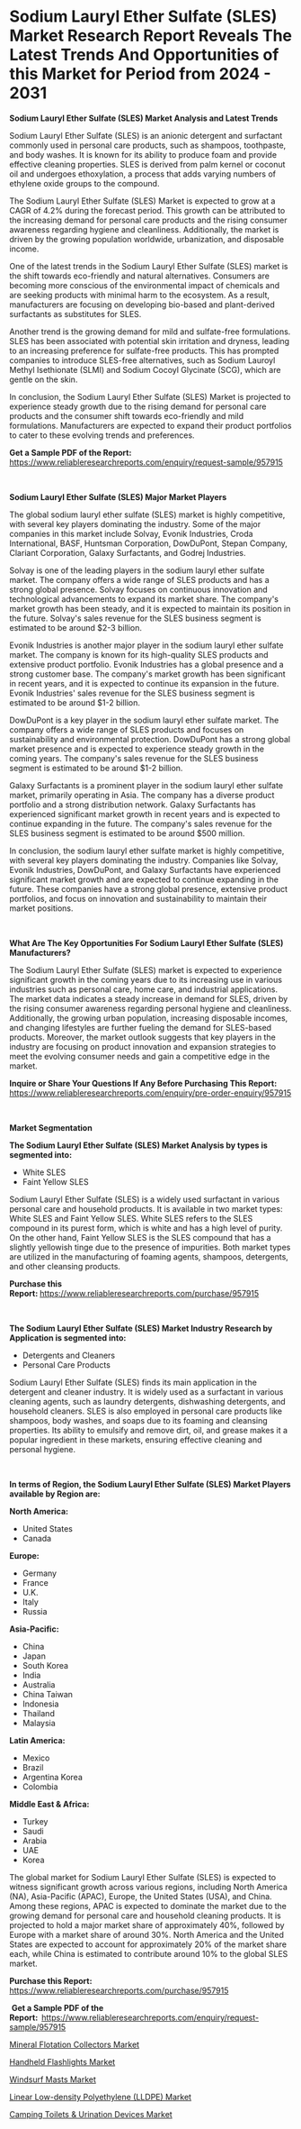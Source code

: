 <p><h1>Sodium Lauryl Ether Sulfate (SLES) Market Research Report Reveals The Latest Trends And Opportunities of this Market for Period from 2024 - 2031</h1></p><p><strong>Sodium Lauryl Ether Sulfate (SLES) Market Analysis and Latest Trends</strong></p>
<p><p>Sodium Lauryl Ether Sulfate (SLES) is an anionic detergent and surfactant commonly used in personal care products, such as shampoos, toothpaste, and body washes. It is known for its ability to produce foam and provide effective cleaning properties. SLES is derived from palm kernel or coconut oil and undergoes ethoxylation, a process that adds varying numbers of ethylene oxide groups to the compound.</p><p>The Sodium Lauryl Ether Sulfate (SLES) Market is expected to grow at a CAGR of 4.2% during the forecast period. This growth can be attributed to the increasing demand for personal care products and the rising consumer awareness regarding hygiene and cleanliness. Additionally, the market is driven by the growing population worldwide, urbanization, and disposable income.</p><p>One of the latest trends in the Sodium Lauryl Ether Sulfate (SLES) market is the shift towards eco-friendly and natural alternatives. Consumers are becoming more conscious of the environmental impact of chemicals and are seeking products with minimal harm to the ecosystem. As a result, manufacturers are focusing on developing bio-based and plant-derived surfactants as substitutes for SLES.</p><p>Another trend is the growing demand for mild and sulfate-free formulations. SLES has been associated with potential skin irritation and dryness, leading to an increasing preference for sulfate-free products. This has prompted companies to introduce SLES-free alternatives, such as Sodium Lauroyl Methyl Isethionate (SLMI) and Sodium Cocoyl Glycinate (SCG), which are gentle on the skin.</p><p>In conclusion, the Sodium Lauryl Ether Sulfate (SLES) Market is projected to experience steady growth due to the rising demand for personal care products and the consumer shift towards eco-friendly and mild formulations. Manufacturers are expected to expand their product portfolios to cater to these evolving trends and preferences.</p></p>
<p><strong>Get a Sample PDF of the Report:&nbsp;</strong> <a href="https://www.reliableresearchreports.com/enquiry/request-sample/957915">https://www.reliableresearchreports.com/enquiry/request-sample/957915</a></p>
<p>&nbsp;</p>
<p><strong>Sodium Lauryl Ether Sulfate (SLES) Major Market Players</strong></p>
<p><p>The global sodium lauryl ether sulfate (SLES) market is highly competitive, with several key players dominating the industry. Some of the major companies in this market include Solvay, Evonik Industries, Croda International, BASF, Huntsman Corporation, DowDuPont, Stepan Company, Clariant Corporation, Galaxy Surfactants, and Godrej Industries.</p><p>Solvay is one of the leading players in the sodium lauryl ether sulfate market. The company offers a wide range of SLES products and has a strong global presence. Solvay focuses on continuous innovation and technological advancements to expand its market share. The company's market growth has been steady, and it is expected to maintain its position in the future. Solvay's sales revenue for the SLES business segment is estimated to be around $2-3 billion.</p><p>Evonik Industries is another major player in the sodium lauryl ether sulfate market. The company is known for its high-quality SLES products and extensive product portfolio. Evonik Industries has a global presence and a strong customer base. The company's market growth has been significant in recent years, and it is expected to continue its expansion in the future. Evonik Industries' sales revenue for the SLES business segment is estimated to be around $1-2 billion.</p><p>DowDuPont is a key player in the sodium lauryl ether sulfate market. The company offers a wide range of SLES products and focuses on sustainability and environmental protection. DowDuPont has a strong global market presence and is expected to experience steady growth in the coming years. The company's sales revenue for the SLES business segment is estimated to be around $1-2 billion.</p><p>Galaxy Surfactants is a prominent player in the sodium lauryl ether sulfate market, primarily operating in Asia. The company has a diverse product portfolio and a strong distribution network. Galaxy Surfactants has experienced significant market growth in recent years and is expected to continue expanding in the future. The company's sales revenue for the SLES business segment is estimated to be around $500 million.</p><p>In conclusion, the sodium lauryl ether sulfate market is highly competitive, with several key players dominating the industry. Companies like Solvay, Evonik Industries, DowDuPont, and Galaxy Surfactants have experienced significant market growth and are expected to continue expanding in the future. These companies have a strong global presence, extensive product portfolios, and focus on innovation and sustainability to maintain their market positions.</p></p>
<p>&nbsp;</p>
<p><strong>What Are The Key Opportunities For Sodium Lauryl Ether Sulfate (SLES) Manufacturers?</strong></p>
<p><p>The Sodium Lauryl Ether Sulfate (SLES) market is expected to experience significant growth in the coming years due to its increasing use in various industries such as personal care, home care, and industrial applications. The market data indicates a steady increase in demand for SLES, driven by the rising consumer awareness regarding personal hygiene and cleanliness. Additionally, the growing urban population, increasing disposable incomes, and changing lifestyles are further fueling the demand for SLES-based products. Moreover, the market outlook suggests that key players in the industry are focusing on product innovation and expansion strategies to meet the evolving consumer needs and gain a competitive edge in the market.</p></p>
<p><strong>Inquire or Share Your Questions If Any Before Purchasing This Report:</strong> <a href="https://www.reliableresearchreports.com/enquiry/pre-order-enquiry/957915">https://www.reliableresearchreports.com/enquiry/pre-order-enquiry/957915</a></p>
<p>&nbsp;</p>
<p><strong>Market Segmentation</strong></p>
<p><strong>The Sodium Lauryl Ether Sulfate (SLES) Market Analysis by types is segmented into:</strong></p>
<p><ul><li>White SLES</li><li>Faint Yellow SLES</li></ul></p>
<p><p>Sodium Lauryl Ether Sulfate (SLES) is a widely used surfactant in various personal care and household products. It is available in two market types: White SLES and Faint Yellow SLES. White SLES refers to the SLES compound in its purest form, which is white and has a high level of purity. On the other hand, Faint Yellow SLES is the SLES compound that has a slightly yellowish tinge due to the presence of impurities. Both market types are utilized in the manufacturing of foaming agents, shampoos, detergents, and other cleansing products.</p></p>
<p><strong>Purchase this Report:&nbsp;</strong><a href="https://www.reliableresearchreports.com/purchase/957915">https://www.reliableresearchreports.com/purchase/957915</a></p>
<p>&nbsp;</p>
<p><strong>The Sodium Lauryl Ether Sulfate (SLES) Market Industry Research by Application is segmented into:</strong></p>
<p><ul><li>Detergents and Cleaners</li><li>Personal Care Products</li></ul></p>
<p><p>Sodium Lauryl Ether Sulfate (SLES) finds its main application in the detergent and cleaner industry. It is widely used as a surfactant in various cleaning agents, such as laundry detergents, dishwashing detergents, and household cleaners. SLES is also employed in personal care products like shampoos, body washes, and soaps due to its foaming and cleansing properties. Its ability to emulsify and remove dirt, oil, and grease makes it a popular ingredient in these markets, ensuring effective cleaning and personal hygiene.</p></p>
<p>&nbsp;</p>
<p><strong>In terms of Region, the Sodium Lauryl Ether Sulfate (SLES) Market Players available by Region are:</strong></p>
<p>
    <p> <strong> North America: </strong>
        <ul>
            <li>United States</li>
            <li>Canada</li>
        </ul>
        </p> 
    <p> <strong> Europe: </strong>
        <ul>
            <li>Germany</li>
            <li>France</li>
            <li>U.K.</li>
            <li>Italy</li>
            <li>Russia</li>
        </ul>
        </p> 
    <p> <strong> Asia-Pacific: </strong>
        <ul>
            <li>China</li>
            <li>Japan</li>
            <li>South Korea</li>
            <li>India</li>
            <li>Australia</li>
            <li>China Taiwan</li>
            <li>Indonesia</li>
            <li>Thailand</li>
            <li>Malaysia</li>
        </ul>
        </p> 
    <p> <strong> Latin America: </strong>
        <ul>
            <li>Mexico</li>
            <li>Brazil</li>
            <li>Argentina Korea</li>
            <li>Colombia</li>
        </ul>
        </p> 
    <p> <strong> Middle East & Africa: </strong>
        <ul>
            <li>Turkey</li>
            <li>Saudi</li>
            <li>Arabia</li>
            <li>UAE</li>
            <li>Korea</li>
        </ul>
    </p>
    </p>
<p><p>The global market for Sodium Lauryl Ether Sulfate (SLES) is expected to witness significant growth across various regions, including North America (NA), Asia-Pacific (APAC), Europe, the United States (USA), and China. Among these regions, APAC is expected to dominate the market due to the growing demand for personal care and household cleaning products. It is projected to hold a major market share of approximately 40%, followed by Europe with a market share of around 30%. North America and the United States are expected to account for approximately 20% of the market share each, while China is estimated to contribute around 10% to the global SLES market.</p></p>
<p><strong>Purchase this Report: </strong><a href="https://www.reliableresearchreports.com/purchase/957915">https://www.reliableresearchreports.com/purchase/957915</a></p>
<p>&nbsp;<strong>Get a Sample PDF of the Report:&nbsp;&nbsp;</strong><a href="https://www.reliableresearchreports.com/enquiry/request-sample/957915">https://www.reliableresearchreports.com/enquiry/request-sample/957915</a></p>
<p><strong></strong></p>
<p><p><a href="https://github.com/pgtimber/Market-Research-Report-List-1/blob/main/mineral-flotation-collectors-market.md">Mineral Flotation Collectors Market</a></p><p><a href="https://medium.com/@fosterfahey1016/handheld-flashlights-market-comprehensive-assessment-by-type-application-and-geography-42df6bfd284d">Handheld Flashlights Market</a></p><p><a href="https://medium.com/@fosterfahey1016/windsurf-masts-market-report-reveals-the-latest-trends-and-growth-opportunities-of-this-market-063932690861">Windsurf Masts Market</a></p><p><a href="https://github.com/kufem1/Market-Research-Report-List-1/blob/main/linear-low-density-polyethylene-lldpe-market.md">Linear Low-density Polyethylene (LLDPE) Market</a></p><p><a href="https://medium.com/@fosterfahey1016/camping-toilets-amp-urination-devices-market-insights-into-market-cagr-market-trends-and-61463d49aaae">Camping Toilets & Urination Devices Market</a></p></p>